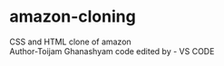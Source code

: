 # amazon-cloning
CSS and HTML clone of amazon <br> 
Author-Toijam Ghanashyam
code edited by - VS CODE
